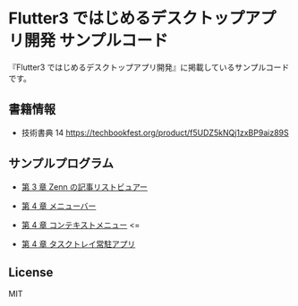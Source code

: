 # Flutter3 ではじめるデスクトップアプリ開発 サンプルコード

『Flutter3 ではじめるデスクトップアプリ開発』に掲載しているサンプルコードです。

## 書籍情報

- 技術書典 14
  https://techbookfest.org/product/f5UDZ5kNQj1zxBP9aiz89S

## サンプルプログラム

- [第 3 章 Zenn の記事リストビュアー](https://github.com/platinum-motty/flutter-desktop-app-sample/tree/chp3 "chp3")

- [第 4 章 メニューバー](https://github.com/platinum-motty/flutter-desktop-app-sample/tree/chp4-3 "chp4-3")

- [第 4 章 コンテキストメニュー](https://github.com/platinum-motty/flutter-desktop-app-sample/tree/chp4-4 "chp4-4") <=

- [第 4 章 タスクトレイ常駐アプリ](https://github.com/platinum-motty/flutter-desktop-app-sample/tree/chp4-5 "chp4-5")

## License

MIT
